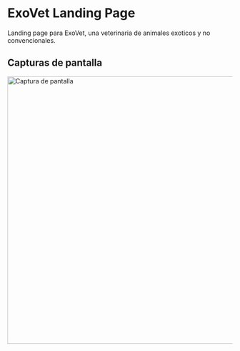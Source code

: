 # ExoVet Landing Page

Landing page para ExoVet, una veterinaria de animales exoticos y no convencionales.


## Capturas de pantalla

<img src="assets/captura-home.png" alt="Captura de pantalla" width="600"/>
